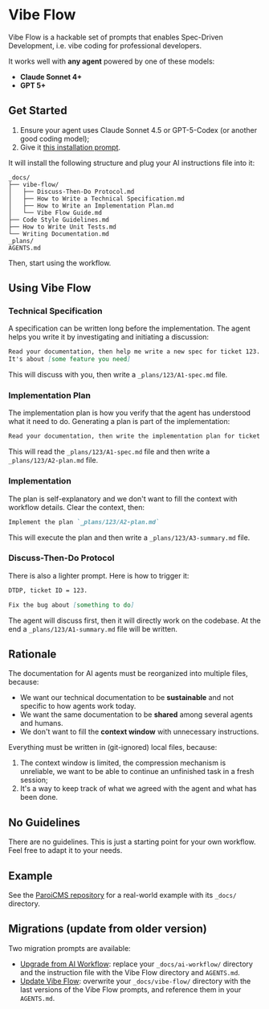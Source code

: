 # Vibe Flow

Vibe Flow is a hackable set of prompts that enables Spec-Driven Development, i.e. vibe coding for professional developers.

It works well with **any agent** powered by one of these models:

- **Claude Sonnet 4+**
- **GPT 5+**

## Get Started

1. Ensure your agent uses Claude Sonnet 4.5 or GPT-5-Codex (or another good coding model);
2. Give it [this installation prompt](https://raw.githubusercontent.com/paleo/vibe-flow/refs/heads/main/bootstrap.md).

It will install the following structure and plug your AI instructions file into it:

```text
_docs/
├── vibe-flow/
│   ├── Discuss-Then-Do Protocol.md
│   ├── How to Write a Technical Specification.md
│   ├── How to Write an Implementation Plan.md
│   └── Vibe Flow Guide.md
├── Code Style Guidelines.md
├── How to Write Unit Tests.md
└── Writing Documentation.md
_plans/
AGENTS.md
```

Then, start using the workflow.

## Using Vibe Flow

### Technical Specification

A specification can be written long before the implementation. The agent helps you write it by investigating and initiating a discussion:

```markdown
Read your documentation, then help me write a new spec for ticket 123.
It's about [some feature you need]
```

This will discuss with you, then write a `_plans/123/A1-spec.md` file.

### Implementation Plan

The implementation plan is how you verify that the agent has understood what it need to do. Generating a plan is part of the implementation:

```markdown
Read your documentation, then write the implementation plan for ticket 123.
```

This will read the `_plans/123/A1-spec.md` file and then write a `_plans/123/A2-plan.md` file.

### Implementation

The plan is self-explanatory and we don't want to fill the context with workflow details. Clear the context, then:

```markdown
Implement the plan `_plans/123/A2-plan.md`
```

This will execute the plan and then write a `_plans/123/A3-summary.md` file.

### Discuss-Then-Do Protocol

There is also a lighter prompt. Here is how to trigger it:

```markdown
DTDP, ticket ID = 123.

Fix the bug about [something to do]
```

The agent will discuss first, then it will directly work on the codebase. At the end a `_plans/123/A1-summary.md` file will be written.

## Rationale

The documentation for AI agents must be reorganized into multiple files, because:

- We want our technical documentation to be **sustainable** and not specific to how agents work today.
- We want the same documentation to be **shared** among several agents and humans.
- We don't want to fill the **context window** with unnecessary instructions.

Everything must be written in (git-ignored) local files, because:

1. The context window is limited, the compression mechanism is unreliable, we want to be able to continue an unfinished task in a fresh session;
2. It's a way to keep track of what we agreed with the agent and what has been done.

## No Guidelines

There are no guidelines. This is just a starting point for your own workflow. Feel free to adapt it to your needs.

## Example

See the [ParoiCMS repository](https://gitlab.com/paroi/opensource/paroicms/) for a real-world example with its `_docs/` directory.

## Migrations (update from older version)

Two migration prompts are available:

- [Upgrade from AI Workflow](https://raw.githubusercontent.com/paleo/vibe-flow/refs/heads/main/migrations/upgrade-from-ai-workflow.md): replace your `_docs/ai-workflow/` directory and the instruction file with the Vibe Flow directory and `AGENTS.md`.
- [Update Vibe Flow](https://raw.githubusercontent.com/paleo/vibe-flow/refs/heads/main/migrations/update-vibe-flow.md): overwrite your `_docs/vibe-flow/` directory with the last versions of the Vibe Flow prompts, and reference them in your `AGENTS.md`.
